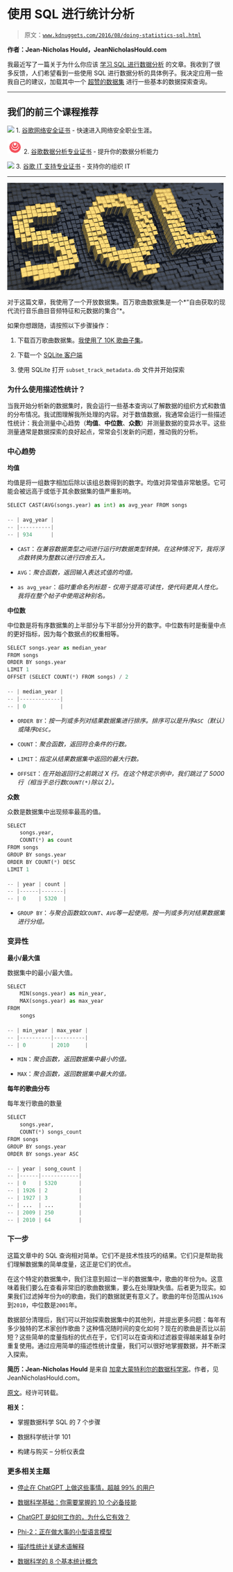 # 使用 SQL 进行统计分析

> 原文：[`www.kdnuggets.com/2016/08/doing-statistics-sql.html`](https://www.kdnuggets.com/2016/08/doing-statistics-sql.html)

**作者：Jean-Nicholas Hould，JeanNicholasHould.com**

我最近写了一篇关于为什么你应该 [学习 SQL 进行数据分析](http://www.jeannicholashould.com/sql-for-data-analysis.html) 的文章。我收到了很多反馈，人们希望看到一些使用 SQL 进行数据分析的具体例子。我决定应用一些我自己的建议，加载其中一个 [超赞的数据集](https://github.com/caesar0301/awesome-public-datasets) 进行一些基本的数据探索查询。

* * *

## 我们的前三个课程推荐

![](img/0244c01ba9267c002ef39d4907e0b8fb.png) 1\. [谷歌网络安全证书](https://www.kdnuggets.com/google-cybersecurity) - 快速进入网络安全职业生涯。

![](img/e225c49c3c91745821c8c0368bf04711.png) 2\. [谷歌数据分析专业证书](https://www.kdnuggets.com/google-data-analytics) - 提升你的数据分析能力

![](img/0244c01ba9267c002ef39d4907e0b8fb.png) 3\. [谷歌 IT 支持专业证书](https://www.kdnuggets.com/google-itsupport) - 支持你的组织 IT

* * *

![SQL](img/7b90faf67d8c5a9b93c5838add6004a0.png)

对于这篇文章，我使用了一个开放数据集。百万歌曲数据集是一个*“自由获取的现代流行音乐曲目音频特征和元数据的集合”*。

如果你想跟随，请按照以下步骤操作：

1.  下载百万歌曲数据集。[我使用了 10K 歌曲子集](http://labrosa.ee.columbia.edu/millionsong/pages/getting-dataset#subset)。

1.  下载一个 [SQLite 客户端](http://sqlitebrowser.org/)

1.  使用 SQLite 打开 `subset_track_metadata.db` 文件并开始探索

### 为什么使用描述性统计？

当我开始分析新的数据集时，我会运行一些基本查询以了解数据的组织方式和数值的分布情况。我试图理解我所处理的内容。对于数值数据，我通常会运行一些描述性统计：我会测量中心趋势（**均值**、**中位数**、**众数**）并测量数据的变异水平。这些测量通常是数据探索的良好起点，常常会引发新的问题，推动我的分析。

### 中心趋势

**均值**

均值是将一组数字相加后除以该组总数得到的数字。均值对异常值非常敏感。它可能会被远高于或低于其余数据集的值严重影响。

```py
SELECT CAST(AVG(songs.year) as int) as avg_year FROM songs

-- | avg_year |
-- |----------|
-- | 934      |
```

+   `CAST`：*在兼容数据类型之间进行运行时数据类型转换。在这种情况下，我将浮点数转换为整数以进行四舍五入。*

+   `AVG`：*聚合函数，返回输入表达式值的均值。*

+   `as avg_year`：*临时重命名列标题 - 仅用于提高可读性，使代码更具人性化。我将在整个帖子中使用这种别名。*

**中位数**

中位数是将有序数据集的上半部分与下半部分分开的数字。中位数有时是衡量中点的更好指标，因为每个数据点的权重相等。

```py
SELECT songs.year as median_year
FROM songs 
ORDER BY songs.year 
LIMIT 1 
OFFSET (SELECT COUNT(*) FROM songs) / 2

-- | median_year |
-- |-------------|
-- | 0           |
```

+   `ORDER BY`：*按一列或多列对结果数据集进行排序。排序可以是升序`ASC`（默认）或降序`DESC`。*

+   `COUNT`：*聚合函数，返回符合条件的行数。*

+   `LIMIT`：*指定从结果数据集中返回的最大行数。*

+   `OFFSET`：*在开始返回行之前跳过 X 行。在这个特定示例中，我们跳过了 5000 行（相当于总行数`COUNT(*)`除以 2）。*

**众数**

众数是数据集中出现频率最高的值。

```py
SELECT 
    songs.year,
    COUNT(*) as count
FROM songs
GROUP BY songs.year
ORDER BY COUNT(*) DESC
LIMIT 1

-- | year | count |
-- |------|-------|
-- | 0    | 5320  |
```

+   `GROUP BY`：*与聚合函数如`COUNT`、`AVG`等一起使用。按一列或多列对结果数据集进行分组。*

### 变异性

**最小/最大值**

数据集中的最小/最大值。

```py
SELECT 
    MIN(songs.year) as min_year,
    MAX(songs.year) as max_year
FROM
    songs

-- | min_year | max_year |
-- |----------|----------|
-- | 0        | 2010     |
```

+   `MIN`：*聚合函数，返回数据集中最小的值。*

+   `MAX`：*聚合函数，返回数据集中最大的值。*

**每年的歌曲分布**

每年发行歌曲的数量

```py
SELECT 
    songs.year,
    COUNT(*) songs_count
FROM songs
GROUP BY songs.year
ORDER BY songs.year ASC

-- | year | song_count |
-- |------|------------|
-- | 0    | 5320       |
-- | 1926 | 2          |
-- | 1927 | 3          |
-- | ...  | ...        |
-- | 2009 | 250        |
-- | 2010 | 64         |
```

### 下一步

这篇文章中的 SQL 查询相对简单。它们不是技术性技巧的结果。它们只是帮助我们理解数据集的简单度量，这正是它们的优点。

在这个特定的数据集中，我们注意到超过一半的数据集中，歌曲的年份为`0`。这意味着我们要么在查看非常旧的歌曲数据集，要么在处理缺失值。后者更为现实。如果我们过滤掉年份为`0`的歌曲，我们的数据就更有意义了。歌曲的年份范围从`1926`到`2010`，中位数是`2001`年。

数据部分清理后，我们可以开始探索数据集中的其他列，并提出更多问题：每年有多少独特的艺术家创作歌曲？这种情况随时间的变化如何？现在的歌曲是否比以前短？这些简单的度量指标的优点在于，它们可以在查询和过滤器变得越来越复杂时重复使用。通过应用简单的描述性统计度量，我们可以很好地掌握数据，并不断深入探索。

**简历：Jean-Nicholas Hould** 是来自 [加拿大蒙特利尔的数据科学家](http://jeannicholashould.com/?utm_source=kdnugget)。作者，见 JeanNicholasHould.com。

[原文](http://www.jeannicholashould.com/descriptive-statistics-in-sql.html)。经许可转载。

**相关：**

+   掌握数据科学 SQL 的 7 个步骤

+   数据科学统计学 101

+   构建与购买 – 分析仪表盘

### 更多相关主题

+   [停止在 ChatGPT 上做这些事情，超越 99% 的用户](https://www.kdnuggets.com/2023/05/stop-chatgpt-get-ahead-99-users.html)

+   [数据科学基础：你需要掌握的 10 个必备技能](https://www.kdnuggets.com/2020/10/data-science-minimum-10-essential-skills.html)

+   [ChatGPT 是如何工作的，为什么它有效？](https://www.kdnuggets.com/2023/04/chatgpt-work.html)

+   [Phi-2：正在做大事的小型语言模型](https://www.kdnuggets.com/phi-2-small-lms-that-are-doing-big-things)

+   [描述性统计关键术语解释](https://www.kdnuggets.com/2017/05/descriptive-statistics-key-terms-explained.html)

+   [数据科学的 8 个基本统计概念](https://www.kdnuggets.com/2020/06/8-basic-statistics-concepts.html)
